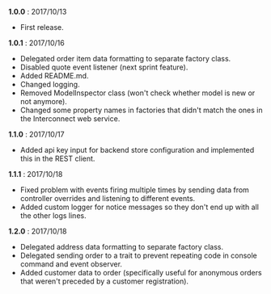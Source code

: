 **1.0.0** : 2017/10/13
- First release.

**1.0.1** : 2017/10/16
- Delegated order item data formatting to separate factory class.
- Disabled quote event listener (next sprint feature).
- Added README.md.
- Changed logging.
- Removed ModelInspector class (won't check whether model is new or not anymore).
- Changed some property names in factories that didn't match the ones in the Interconnect web service.

**1.1.0** : 2017/10/17
- Added api key input for backend store configuration and implemented this in the REST client.

**1.1.1** : 2017/10/18
- Fixed problem with events firing multiple times by sending data from controller overrides and listening to different
events.
- Added custom logger for notice messages so they don't end up with all the other logs lines.

**1.2.0** : 2017/10/18
- Delegated address data formatting to separate factory class.
- Delegated sending order to a trait to prevent repeating code in console command and event observer.
- Added customer data to order (specifically useful for anonymous orders that weren't preceded by a customer registration).
